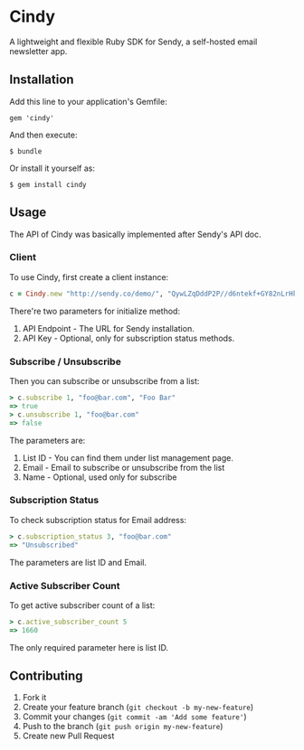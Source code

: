 # Cindy

A lightweight and flexible Ruby SDK for Sendy, a self-hosted email newsletter app.

## Installation

Add this line to your application's Gemfile:

    gem 'cindy'

And then execute:

    $ bundle

Or install it yourself as:

    $ gem install cindy

## Usage

The API of Cindy was basically implemented after Sendy's API doc.

### Client

To use Cindy, first create a client instance:

```ruby
c = Cindy.new "http://sendy.co/demo/", "QywLZqDddP2P//d6ntekf+GY82nLrHke"
```

There're two parameters for initialize method:

1. API Endpoint - The URL for Sendy installation.
2. API Key - Optional, only for subscription status methods.

### Subscribe / Unsubscribe

Then you can subscribe or unsubscribe from a list:

```ruby
> c.subscribe 1, "foo@bar.com", "Foo Bar"
=> true
> c.unsubscribe 1, "foo@bar.com"
=> false
```

The parameters are:

1. List ID - You can find them under list management page.
2. Email - Email to subscribe or unsubscribe from the list
3. Name - Optional, used only for subscribe

### Subscription Status

To check subscription status for Email address:

```ruby
> c.subscription_status 3, "foo@bar.com"
=> "Unsubscribed"
```

The parameters are list ID and Email.

### Active Subscriber Count

To get active subscriber count of a list:

```ruby
> c.active_subscriber_count 5
=> 1660
```

The only required parameter here is list ID.

## Contributing

1. Fork it
2. Create your feature branch (`git checkout -b my-new-feature`)
3. Commit your changes (`git commit -am 'Add some feature'`)
4. Push to the branch (`git push origin my-new-feature`)
5. Create new Pull Request
